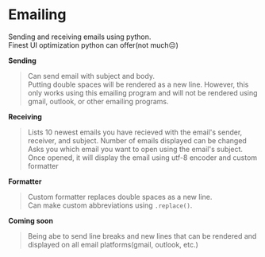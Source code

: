 # Emailing
Sending and receiving emails using python. 
<br>Finest UI optimization python can offer(not much😔)


**Sending**
>Can send email with subject and body.<br>
>Putting double spaces will be rendered as a new line. However, this only works using this emailing program and will not be rendered using gmail, outlook, or other emailing programs.<br>

**Receiving**

>Lists 10 newest emails you have recieved with the email's sender, receiver, and subject. Number of emails displayed can be changed<br>
>Asks you which email you want to open using the email's subject.<br>
>Once opened, it will display the email using utf-8 encoder and custom formatter

**Formatter**

>Custom formatter replaces double spaces as a new line.<br>
>Can make custom abbreviations using `.replace()`.<br>


**Coming soon**

>Being abe to send line breaks and new lines that can be rendered and displayed on all email platforms(gmail, outlook, etc.)


